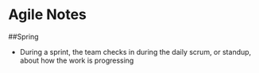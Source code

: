 # Agile Notes

##Spring

 * During a sprint, the team checks in during the daily scrum, or standup, about how the work is progressing
